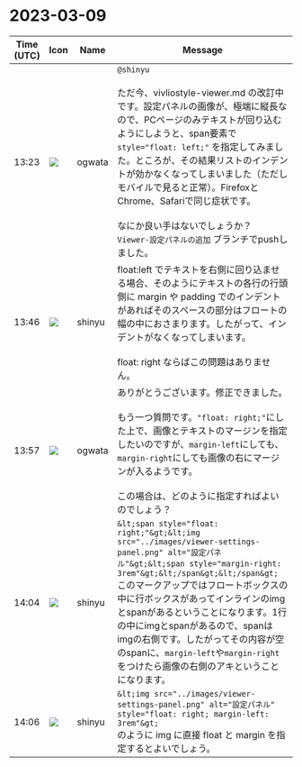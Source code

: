 # 2023-03-09

|Time (UTC)|Icon|Name|Message|
|---|---|---|---|
|13:23|![](https://avatars.slack-edge.com/2019-11-22/845042642576_070441337abaca9fb7b3_72.png)|ogwata|`@shinyu`<br><br>ただ今、vivliostyle-viewer.md の改訂中です。設定パネルの画像が、極端に縦長なので、PCページのみテキストが回り込むようにしようと、span要素で `style="float: left;"` を指定してみました。ところが、その結果リストのインデントが効かなくなってしまいました（ただしモバイルで見ると正常）。FirefoxとChrome、Safariで同じ症状です。<br><br>なにか良い手はないでしょうか？　`Viewer-設定パネルの追加` ブランチでpushしました。|
|13:46|![](https://avatars.slack-edge.com/2018-04-27/354445776386_e258f5ed5ba887b08668_72.jpg)|shinyu|float:left でテキストを右側に回り込ませる場合、そのようにテキストの各行の行頭側に margin や padding でのインデントがあればそのスペースの部分はフロートの幅の中におさまります。したがって、インデントがなくなってしまいます。<br><br>float: right ならばこの問題はありません。|
|13:57|![](https://avatars.slack-edge.com/2019-11-22/845042642576_070441337abaca9fb7b3_72.png)|ogwata|ありがとうございます。修正できました。<br><br>もう一つ質問です。`"float: right;"`にした上で、画像とテキストのマージンを指定したいのですが、`margin-left`にしても、`margin-right`にしても画像の右にマージンが入るようです。<br><br>この場合は、どのように指定すればよいのでしょう？|
|14:04|![](https://avatars.slack-edge.com/2018-04-27/354445776386_e258f5ed5ba887b08668_72.jpg)|shinyu|```&lt;span style="float: right;"&gt;&lt;img src="../images/viewer-settings-panel.png" alt="設定パネル"&gt;&lt;span style="margin-right: 3rem"&gt;&lt;/span&gt;&lt;/span&gt;```<br>このマークアップではフロートボックスの中に行ボックスがあってインラインのimgとspanがあるということになります。1行の中にimgとspanがあるので、spanはimgの右側です。したがってその内容が空のspanに、`margin-left`や`margin-right` をつけたら画像の右側のアキということになります。|
|14:06|![](https://avatars.slack-edge.com/2018-04-27/354445776386_e258f5ed5ba887b08668_72.jpg)|shinyu|```&lt;img src="../images/viewer-settings-panel.png" alt="設定パネル" style="float: right; margin-left: 3rem"&gt;```<br>のように img に直接 float と margin を指定するとよいでしょう。|

